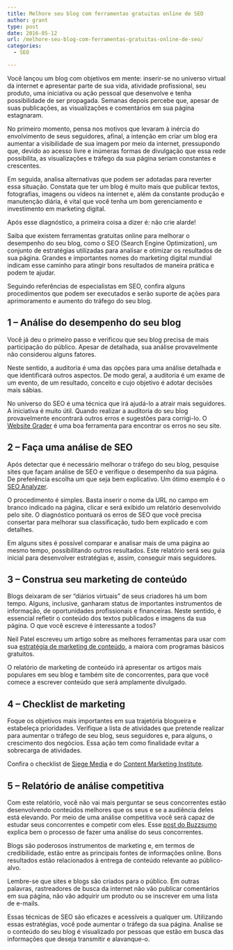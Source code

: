 ```yaml
---
title: Melhore seu blog com ferramentas gratuitas online de SEO
author: grant
type: post
date: 2016-05-12
url: /melhore-seu-blog-com-ferramentas-gratuitas-online-de-seo/
categories:
  - SEO

---
```

Você lançou um blog com objetivos em mente: inserir-se no universo virtual da internet e apresentar parte de sua vida, atividade profissional, seu produto, uma iniciativa ou ação pessoal que desenvolve e tenha possibilidade de ser propagada. Semanas depois percebe que, apesar de suas publicações, as visualizações e comentários em sua página estagnaram.

No primeiro momento, pensa nos motivos que levaram à inércia do envolvimento de seus seguidores, afinal, a intenção em criar um blog era aumentar a visibilidade de sua imagem por meio da internet, pressupondo que, devido ao acesso livre e inúmeras formas de divulgação que essa rede possibilita, as visualizações e tráfego da sua página seriam constantes e crescentes.

Em seguida, analisa alternativas que podem ser adotadas para reverter essa situação. Constata que ter um blog é muito mais que publicar textos, fotografias, imagens ou vídeos na internet e, além da constante produção e manutenção diária, é vital que você tenha um bom gerenciamento e investimento em marketing digital.

Após esse diagnóstico, a primeira coisa a dizer é: não crie alarde!

Saiba que existem ferramentas gratuitas online para melhorar o desempenho do seu blog, como o SEO (Search Engine Optimization), um conjunto de estratégias utilizadas para analisar e otimizar os resultados de sua página. Grandes e importantes nomes do marketing digital mundial indicam esse caminho para atingir bons resultados de maneira prática e podem te ajudar.

Seguindo referências de especialistas em SEO, confira alguns procedimentos que podem ser executados e serão suporte de ações para aprimoramento e aumento do tráfego do seu blog.

## 1 &#8211; Análise do desempenho do seu blog

Você já deu o primeiro passo e verificou que seu blog precisa de mais participação do público. Apesar de detalhada, sua análise provavelmente não considerou alguns fatores.

Neste sentido, a auditoria é uma das opções para uma análise detalhada e que identificará outros aspectos. De modo geral, a auditoria é um exame de um evento, de um resultado, conceito e cujo objetivo é adotar decisões mais sábias.

No universo do SEO é uma técnica que irá ajudá-lo a atrair mais seguidores. A iniciativa é muito útil. Quando realizar a auditoria do seu blog provavelmente encontrará outros erros e sugestões para corrigi-lo. O [Website Grader][1] é uma boa ferramenta para encontrar os erros no seu site.

## 2 &#8211; Faça uma análise de SEO

Após detectar que é necessário melhorar o tráfego do seu blog, pesquise sites que façam análise de SEO e verifique o desempenho da sua página. De preferência escolha um que seja bem explicativo. Um ótimo exemplo é o [SEO Analyzer][2].

O procedimento é simples. Basta inserir o nome da URL no campo em branco indicado na página, clicar e será exibido um relatório desenvolvido pelo site. O diagnóstico pontuará os erros de SEO que você precisa consertar para melhorar sua classificação, tudo bem explicado e com detalhes.

Em alguns sites é possível comparar e analisar mais de uma página ao mesmo tempo, possibilitando outros resultados. Este relatório será seu guia inicial para desenvolver estratégias e, assim, conseguir mais seguidores.

## 3 &#8211; Construa seu marketing de conteúdo

Blogs deixaram de ser “diários virtuais” de seus criadores há um bom tempo. Alguns, inclusive, ganharam status de importantes instrumentos de informação, de oportunidades profissionais e financeiras. Neste sentido, é essencial refletir o conteúdo dos textos publicados e imagens da sua página. O que você escreve é interessante a todos?

Neil Patel escreveu um artigo sobre as melhores ferramentas para usar com sua [estratégia de marketing de conteúdo][3], a maiora com programas básicos gratuitos.

O relatório de marketing de conteúdo irá apresentar os artigos mais populares em seu blog e também site de concorrentes, para que você comece a escrever conteúdo que será amplamente divulgado.

## 4 &#8211; Checklist de marketing

Foque os objetivos mais importantes em sua trajetória blogueira e estabeleça prioridades. Verifique a lista de atividades que pretende realizar para aumentar o tráfego de seu blog, seus seguidores e, para alguns, o crescimento dos negócios. Essa ação tem como finalidade evitar a sobrecarga de atividades.

Confira o checklist de [Siege Media][4] e do [Content Marketing Institute][5].

## 5 &#8211; Relatório de análise competitiva

Com este relatório, você não vai mais perguntar se seus concorrentes estão desenvolvendo conteúdos melhores que os seus e se a audiência deles está elevando. Por meio de uma análise competitiva você será capaz de estudar seus concorrentes e competir com eles. Esse [post do Buzzsumo][6] explica bem o processo de fazer uma análise do seus concorrentes.

Blogs são poderosos instrumentos de marketing e, em termos de credibilidade, estão entre as principais fontes de informações online. Bons resultados estão relacionados à entrega de conteúdo relevante ao público-alvo.

Lembre-se que sites e blogs são criados para o público. Em outras palavras, rastreadores de busca da internet não vão publicar comentários em sua página, não vão adquirir um produto ou se inscrever em uma lista de e-mails.

Essas técnicas de SEO são eficazes e acessíveis a qualquer um. Utilizando essas estratégias, você pode aumentar o tráfego da sua página. Analise se o conteúdo do seu blog é visualizado por pessoas que estão em busca das informações que deseja transmitir e alavanque-o.

 [1]: https://website.grader.com/
 [2]: http://neilpatel.com/br/seo-analyzer/
 [3]: http://neilpatel.com/br/2016/02/25/23-otimas-ferramentas-para-blog-que-todos-os-profissionais-de-marketing-de-conteudo-estao-usando/
 [4]: http://www.siegemedia.com/content-marketing-checklist
 [5]: http://contentmarketinginstitute.com/2016/01/checklists-templates-guides/
 [6]: http://buzzsumo.com/blog/5-steps-track-competitor-content-buzzsumo-case-study/
